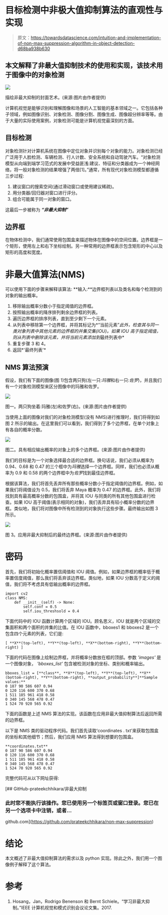 # 目标检测中非极大值抑制算法的直观性与实现

> 原文：<https://towardsdatascience.com/intuition-and-implementation-of-non-max-suppression-algorithm-in-object-detection-d68ba938b630>

## 本文解释了非最大值抑制技术的使用和实现，该技术用于图像中的对象检测

![](img/f16447e3b986101cf46d542a156c7f77.png)

描绘非最大抑制的封面艺术。(来源:图片由作者提供)

计算机视觉是能够识别和理解图像和场景的人工智能的基本领域之一。它包括各种子领域，例如图像识别、对象检测、图像分割、图像生成、图像超分辨率等等。由于大量的实际使用案例，对象检测可能是计算机视觉最深刻的方面。

## 目标检测

对象检测针对计算机系统在图像中定位对象并识别每个对象的能力。对象检测已经广泛用于人脸检测、车辆检测、行人计数、安全系统和自动驾驶汽车。“对象检测模型从向端到端学习范式的发展中受益匪浅:建议、特征和分类器成为一个神经网络，将一般对象检测的结果增强了两倍[1]。”通常，所有现代对象检测模型都遵循三步过程:

1.  建议窗口的搜索空间(通过滑动窗口或使用建议稀疏)。
2.  用分类器/回归器对窗口进行评分。
3.  组合可能属于同一对象的窗口。

这最后一步被称为 ***“非最大抑制”***

## 边界框

在物体检测中，我们通常使用包围盒来描述物体在图像中的空间位置。边界框是一个矩形，使用左上和右下坐标绘制。另一种常用的边界框表示包含矩形的中心以及矩形的高度和宽度。

# 非最大值算法(NMS)

可以使用下面的步骤来解释该算法:
**输入:**边界框列表以及类名和每个检测到的对象的输出概率。

1.  移除输出概率分数小于指定阈值的边界框。
2.  按照输出概率的降序排列剩余边界框的列表。
3.  遍历边界框的排序列表，直到至少剩下一个元素。
4.  从列表中移除第一个边界框，并将其标记为*“当前元素”*此外，检查其与同一类对象列表中其他元素的边界框的并集交集(IOU)。如果 IOU 高于指定阈值，则从列表中删除该元素，并将当前元素添加到*最终列表中*
5.  重复步骤 3 和 4。
6.  返回*'最终列表'*

## NMS 算法预演

假设，我们有下面的图像(图 1)包含两只狗(左一只:*玛雅*和右一只:*佐罗*)，并且我们有一个对象检测模型来区分图像中的玛雅和佐罗。

![](img/2e5fc67b10d5183b264aa0271e12932e.png)

图一。两只狗坐着:玛雅(左)和佐罗(右)。(来源:图片由作者提供)

当使用上面的图像对我们的对象检测模型(没有 NMS)进行推理时，我们将得到如图 2 所示的输出。在这里我们可以看到，我们得到了多个边界框，在单个对象上有各自的概率分数。

![](img/169b1af06a203ecd2b46c4bc3ea79b36.png)

图二。具有相应输出概率的对象上的多个边界框。(来源:图片由作者提供)

我们的目标是为一个对象选择最合适的边界框。换句话说，我们必须从概率为 0.94、0.68 和 0.47 的三个框中为*玛雅*选择一个边界框。同样，我们也必须从概率为 0.9 和 0.58 的两个边界框中为*佐罗*找到最佳边界框。

根据该算法，我们将首先丢弃所有那些概率分数小于指定阈值的边界框。例如，如果我们将阈值设为 0.5，我们将丢弃 Maya 概率为 0.47 的边界框。此外，我们将找到具有最高概率分数的包围盒，并将其 IOU 与同类的所有其他包围盒进行检查。如果 IOU 高于阈值(表示相同的对象)，我们丢弃具有较小概率分数的边界框。类似地，我们将对图像中所有检测到的对象执行这些步骤。最终输出如图 3 所示。

![](img/dbb4fb66de6673ef53e611a9cb67287d.png)

图 3。应用非最大抑制后的最终边界框。(来源:图片由作者提供)

# 密码

首先，我们将初始化概率置信阈值和 IOU 阈值。例如，如果边界框的概率低于概率置信度阈值，那么我们将丢弃该边界框。类似地，如果 IOU 分数高于定义的阈值，我们将不考虑具有低输出概率的边界框。

```
import cv2
class NMS:
    def __init__(self) -> None:
        self.conf = 0.5
        self.iou_threshsold = 0.4
```

下面代码中的 IOU 函数计算两个区域的 IOU。顾名思义，IOU 就是两个区域的交集面积和两个面积的并集的比值。在 IOU 函数中，bboxes1 和 bboxes2 是一个包含四个元素的列表，它们是:

```
[ **X**(top-left), **Y**(top-left), **X**(bottom-right), **Y**(bottom-right) ]
```

下面的代码在图像上绘制边界框，并将概率分数放在框的顶部。参数 *'images'* 是一个图像对象， *'bboxes_list'* 包含被检测对象的坐标、类别和概率输出。

```
bboxes_list = [**class**, **X**(top-left), **Y**(top-left), **X**(bottom-right), **Y**(bottom-right), **output_probability**]**Sample values:**
0 187 90 586 607 0.94
0 120 116 600 370 0.68
1 511 185 961 418 0.58
0 340 145 568 478 0.47
1 524 70 920 565 0.92
```

下面的函数是上述 NMS 算法的实现。该函数在应用非最大值抑制算法后返回所需的边界框。

以下是 NMS 类的驱动程序代码。我们首先读取‘coordinates . txt’来获取包围盒的坐标和其他细节；然后，我们应用 NMS 算法得到想要的包围盒。

```
**coordinates.txt**
0 187 90 586 607 0.94
0 120 116 600 370 0.68
1 511 185 961 418 0.58
0 340 145 568 478 0.47
1 524 70 920 565 0.92
```

完整代码可从以下网址获得:

[](https://github.com/prateekchhikara/non-max-suppression) [## GitHub-prateekchhikara/非最大抑制

### 此时您不能执行该操作。您已使用另一个标签页或窗口登录。您已在另一个选项卡中注销，或者…

github.com](https://github.com/prateekchhikara/non-max-suppression) 

# 结论

本文概述了非最大值抑制算法的需求以及 python 实现。除此之外，我们用一个图像例子解释了这个算法。

# 参考

1.  Hosang，Jan，Rodrigo Benenson 和 Bernt Schiele。“学习非最大抑制。”IEEE 计算机视觉和模式识别会议论文集。2017.